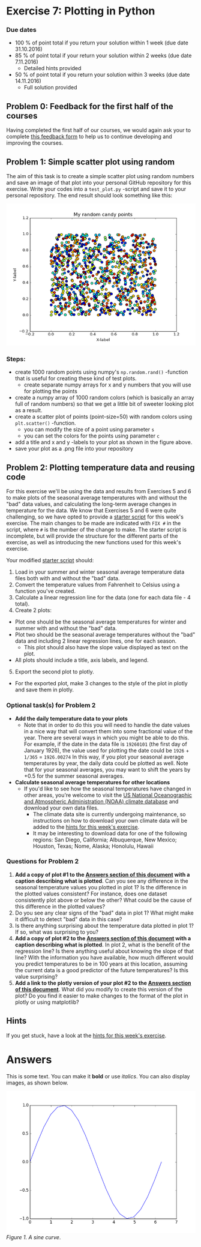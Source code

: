 # Exercise 7: Plotting in Python

### Due dates
 
 - 100 % of point total if you return your solution within 1 week (due date 31.10.2016)
 - 85 % of point total if your return your solution within 2 weeks (due date 7.11.2016)
   - Detailed hints provided
 - 50 % of point total if you return your solution within 3 weeks (due date 14.11.2016)
   - Full solution provided

## Problem 0: Feedback for the first half of the courses
Having completed the first half of our courses, we would again ask your to complete [this feedback form](https://elomake.helsinki.fi/lomakkeet/73950/lomake.html) to help us to continue developing and improving the courses.

## Problem 1: Simple scatter plot using random

The aim of this task is to create a simple scatter plot using random numbers and save an image of that plot into your personal 
GitHub repository for this exercise. Write your codes into a `test_plot.py` -script and save it to your personal repository. 
The end result should look something like this:
 
 ![Example figure](img/problem1_example.png)
 
### Steps:
 - create 1000 random points using numpy's `np.random.rand()` -function that is useful for creating these kind of test plots.
    - create separate numpy arrays for x and y numbers that you will use for plotting the points
 - create a numpy array of 1000 random colors (which is basically an array full of random numbers) so that we get a little bit of sweeter looking plot as a result.
 - create a scatter plot of points (point-size=50) with random colors using `plt.scatter()` -function.
   - you can modify the size of a point using parameter `s` 
   - you can set the colors for the points using parameter `c`
 - add a title and x and y -labels to your plot as shown in the figure above. 
 - save your plot as a .png file into your repository

## Problem 2: Plotting temperature data and reusing code
For this exercise we'll be using the data and results from Exercises 5 and 6 to make plots of the seasonal average temperatures with and without the "bad" data values, and calculating the long-term average changes in temperature for the data.
We know that Exercises 5 and 6 were quite challenging, so we have opted to provide a [starter script](plot-seasonal-temps.py) for this week's exercise.
The main changes to be made are indicated with `FIX #` in the script, where `#` is the number of the change to make.
The starter script is incomplete, but will provide the structure for the different parts of the exercise, as well as introducing the new functions used for this week's exercise.

Your modified [starter script](plot-seasonal-temps.py) should:

1. Load in your summer and winter seasonal average temperature data files both with and without the "bad" data.
2. Convert the temperature values from Fahrenheit to Celsius using a function you've created.
3. Calculate a linear regression line for the data (one for each data file - 4 total).
4. Create 2 plots:
  - Plot one should be the seasonal average temperatures for winter and summer with and without the "bad" data.
  - Plot two should be the seasonal average temperatures without the "bad" data and including 2 linear regression lines, one for each season.
    - This plot should also have the slope value displayed as text on the plot.
  - All plots should include a title, axis labels, and legend.
5. Export the second plot to plotly.
  - For the exported plot, make 3 changes to the style of the plot in plotly and save them in plotly.

### Optional task(s) for Problem 2
- **Add the daily temperature data to your plots**
  - Note that in order to do this you will need to handle the date values in a nice way that will convert them into some fractional value of the year.
  There are several ways in which you might be able to do this.
  For example, if the date in the data file is `19260101` (the first day of January 1926), the value used for plotting the date could be `1926` + `1/365` = `1926.00274`
  In this way, if you plot your seasonal average temperatures by year, the daily data could be plotted as well.
  Note that for your seasonal averages, you may want to shift the years by +0.5 for the summer seasonal averages.
- **Calculate seasonal average temperatures for other locations**
  - If you'd like to see how the seasonal temperatures have changed in other areas, you're welcome to visit the [US National Oceanographic and Atmospheric Administration (NOAA) climate database](https://www.ncdc.noaa.gov/cdo-web/) and download your own data files.
    - The climate data site is currently undergoing maintenance, so instructions on how to download your own climate data will be added to the [hints for this week's exercise](https://github.com/Python-for-geo-people/Lesson-7-Plotting/blob/master/Lesson/hints.md).
    - It may be interesting to download data for one of the following regions: San Diego, California; Albuquerque, New Mexico; Houston, Texas; Nome, Alaska; Honolulu, Hawaii

### Questions for Problem 2
1. **Add a copy of plot #1 to the [Answers section of this document](#answers) with a caption describing what is plotted**.
Can you see any difference in the seasonal temperature values you plotted in plot 1?
Is the difference in the plotted values consistent?
For instance, does one dataset consistently plot above or below the other?
What could be the cause of this difference in the plotted values?
2. Do you see any clear signs of the "bad" data in plot 1?
What might make it difficult to detect "bad" data in this case?
3. Is there anything surprising about the temperature data plotted in plot 1?
If so, what was surprising to you?
4. **Add a copy of plot #2 to the [Answers section of this document](#answers) with a caption describing what is plotted**.
In plot 2, what is the benefit of the regression line?
Is there anything useful about knowing the slope of that line?
With the information you have available, how much different would you predict temperatures to be in 100 years at this location, assuming the current data is a good predictor of the future temperatures?
Is this value surprising?
5. **Add a link to the plotly version of your plot #2 to the [Answers section of this document](#answers)**.
What did you modify to create this version of the plot?
Do you find it easier to make changes to the format of the plot in plotly or using matplotlib?

## Hints
If you get stuck, have a look at the [hints for this week's exercise](https://github.com/Python-for-geo-people/Lesson-7-Plotting/blob/master/Lesson/hints.md).

# Answers
This is some text.
You can make it **bold** or use *italics*.
You can also display images, as shown below.

![A sine curve](img/sine-curve.png)<br/>
*Figure 1. A sine curve*.
